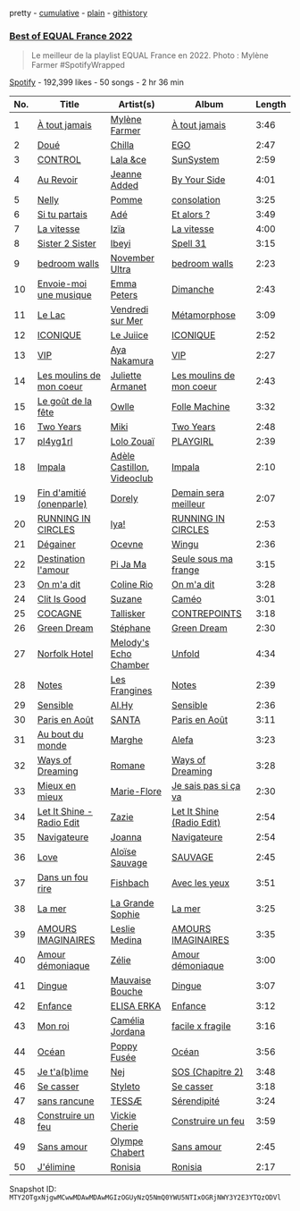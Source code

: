 pretty - [cumulative](/playlists/cumulative/37i9dQZF1DX4kZR8vL5oVX.md) - [plain](/playlists/plain/37i9dQZF1DX4kZR8vL5oVX) - [githistory](https://github.githistory.xyz/mackorone/spotify-playlist-archive/blob/main/playlists/plain/37i9dQZF1DX4kZR8vL5oVX)

### [Best of EQUAL France 2022](https://open.spotify.com/playlist/37i9dQZF1DX4kZR8vL5oVX)

> Le meilleur de la playlist EQUAL France en 2022\. Photo : Mylène Farmer \#SpotifyWrapped

[Spotify](https://open.spotify.com/user/spotify) - 192,399 likes - 50 songs - 2 hr 36 min

| No. | Title | Artist(s) | Album | Length |
|---|---|---|---|---|
| 1 | [À tout jamais](https://open.spotify.com/track/048gupABMSEZEm1UEkxbTP) | [Mylène Farmer](https://open.spotify.com/artist/0e04xgVBPU6mE2QkSHlufD) | [À tout jamais](https://open.spotify.com/album/7Lkk74RsYAycae1qV1fdxz) | 3:46 |
| 2 | [Doué](https://open.spotify.com/track/5RA8lfUpypk40aqp1CIYSQ) | [Chilla](https://open.spotify.com/artist/1ywkNtrO3WGuwaehqxyjAO) | [EGO](https://open.spotify.com/album/451uEKAXSbMJ5Pry6mIANM) | 2:47 |
| 3 | [CONTROL](https://open.spotify.com/track/0BJQL4uOXzJCwtVQO141SQ) | [Lala &ce](https://open.spotify.com/artist/1AKP8Tnz8KfOdRM4mqvNtF) | [SunSystem](https://open.spotify.com/album/2iZTwsFoNuV7KywtKM7lVT) | 2:59 |
| 4 | [Au Revoir](https://open.spotify.com/track/2aITW5JwQ2HxfUmx4RVT6S) | [Jeanne Added](https://open.spotify.com/artist/5TEGxYftTkeKmLXkZjHNUE) | [By Your Side](https://open.spotify.com/album/4lfxrZaJHbw7kbE6yZ2arb) | 4:01 |
| 5 | [Nelly](https://open.spotify.com/track/4h4OkBTTvffNBeLJA2V1jr) | [Pomme](https://open.spotify.com/artist/6e3pZKXUxrPfnUPJ960Hd9) | [consolation](https://open.spotify.com/album/6wdpXFepbCvXuDmw45f9FR) | 3:25 |
| 6 | [Si tu partais](https://open.spotify.com/track/68NAcPsK2BtFxFiDuffOag) | [Adé](https://open.spotify.com/artist/3NIFl4tsySuu3eu8Yt8c0s) | [Et alors ?](https://open.spotify.com/album/2UKWuWCmesuNXNsFbdbEVw) | 3:49 |
| 7 | [La vitesse](https://open.spotify.com/track/5qxjv2EiIxWtDEkMI2lRwK) | [Izïa](https://open.spotify.com/artist/6T08mUIMB32dtqq5ryxQZ3) | [La vitesse](https://open.spotify.com/album/6fTd6zoldO0tq7EM5d82RF) | 4:00 |
| 8 | [Sister 2 Sister](https://open.spotify.com/track/2nSancXdw3xATmlG1X6Ts0) | [Ibeyi](https://open.spotify.com/artist/5Q8NEHGX70m1kkojbtm8wa) | [Spell 31](https://open.spotify.com/album/6STKW3SGtdk3Gy2QrDuO5m) | 3:15 |
| 9 | [bedroom walls](https://open.spotify.com/track/1omSysxGnYHVI081Eet53i) | [November Ultra](https://open.spotify.com/artist/0naOCLau0NmL1kdFlbZAfr) | [bedroom walls](https://open.spotify.com/album/4HeMF37gL9maj7PD2lZ1q8) | 2:23 |
| 10 | [Envoie\-moi une musique](https://open.spotify.com/track/1gehv5bmBAdAVDWEbiBLRU) | [Emma Peters](https://open.spotify.com/artist/6lY6kOVMG0mR07JTzU33o5) | [Dimanche](https://open.spotify.com/album/5KnRVFct1nHFXTJ3iavsLq) | 2:43 |
| 11 | [Le Lac](https://open.spotify.com/track/5NPFe3DyuXa2BHQkqJ3tXj) | [Vendredi sur Mer](https://open.spotify.com/artist/0wuuYZFptujAsRthrdea2B) | [Métamorphose](https://open.spotify.com/album/7xr77ACg7LvPSKQAzbVEQ6) | 3:09 |
| 12 | [ICONIQUE](https://open.spotify.com/track/49n747DVVjivG4bhajCNwz) | [Le Juiice](https://open.spotify.com/artist/67MIpliQaIhUN1WLSkYEqC) | [ICONIQUE](https://open.spotify.com/album/1z9v89Pxp9PHwhWAb3hVXp) | 2:52 |
| 13 | [VIP](https://open.spotify.com/track/6NCJTDAQsOErJGv7mhdvsB) | [Aya Nakamura](https://open.spotify.com/artist/7IlRNXHjoOCgEAWN5qYksg) | [VIP](https://open.spotify.com/album/4CwFdN37OjqRPYh4nri0w2) | 2:27 |
| 14 | [Les moulins de mon coeur](https://open.spotify.com/track/0AtVsAr0Pr2Om1gPkv8RJ4) | [Juliette Armanet](https://open.spotify.com/artist/61CPKXT0bcKj8MKTNTMOXa) | [Les moulins de mon coeur](https://open.spotify.com/album/5zxKj9ufwWaDbd3u6ul2RF) | 2:43 |
| 15 | [Le goût de la fête](https://open.spotify.com/track/4fvU90Xl749WNKHpfw4X28) | [Owlle](https://open.spotify.com/artist/05jcn5u3ZDqfA1QfdKx2Y8) | [Folle Machine](https://open.spotify.com/album/2fsg4GacNJr2f4PNfrvjJV) | 3:32 |
| 16 | [Two Years](https://open.spotify.com/track/6a2z6P7iSN9CTnR3NYyCKV) | [Miki](https://open.spotify.com/artist/55Dacc2jL4tgb6Af23NlF6) | [Two Years](https://open.spotify.com/album/4UckwDR1GDGS6DN1YsTqql) | 2:48 |
| 17 | [pl4yg1rl](https://open.spotify.com/track/6hULiSmcrKKWVx74G1gPr6) | [Lolo Zouaï](https://open.spotify.com/artist/2qDIR2WlcW3llkGqJWg9VJ) | [PLAYGIRL](https://open.spotify.com/album/0hKVypyK1PsoVe3Rjvml0X) | 2:39 |
| 18 | [Impala](https://open.spotify.com/track/1azxgcGDD3ht64TIR1pMAU) | [Adèle Castillon](https://open.spotify.com/artist/4ueh4hmRvt62k4BgP8dIS0), [Videoclub](https://open.spotify.com/artist/3rp4f58JlRHkk8hpdLCer1) | [Impala](https://open.spotify.com/album/4CXS41U07hn4eZKZNEqdzo) | 2:10 |
| 19 | [Fin d'amitié \(onenparle\)](https://open.spotify.com/track/12NJmFZO37FxCsrOKkhL8E) | [Dorely](https://open.spotify.com/artist/7zEvemWd0At54LjzE5SQnl) | [Demain sera meilleur](https://open.spotify.com/album/52frjdJ4mvhb132sTdAGX8) | 2:07 |
| 20 | [RUNNING IN CIRCLES](https://open.spotify.com/track/2lbrjYnCyMaN4lsSmFLu9F) | [lya!](https://open.spotify.com/artist/5DIzsQoiKqAEqckzSIOGDH) | [RUNNING IN CIRCLES](https://open.spotify.com/album/6mdvONDzaauSwdHTsD7XIE) | 2:53 |
| 21 | [Dégainer](https://open.spotify.com/track/1UoK36U5MQNSZsNWb1X8XA) | [Ocevne](https://open.spotify.com/artist/0K4D8NX2d2sMQlvWcfLhSL) | [Wingu](https://open.spotify.com/album/5Xd5Rh3JdkV5sJ0HVf1vB6) | 2:36 |
| 22 | [Destination l'amour](https://open.spotify.com/track/0Iol63wVJyT2kaRhYix6iH) | [Pi Ja Ma](https://open.spotify.com/artist/4Rvd84k54Bx41YK2kH3GoA) | [Seule sous ma frange](https://open.spotify.com/album/2mu9cesnOqR7w5otGmRYgS) | 3:15 |
| 23 | [On m'a dit](https://open.spotify.com/track/0vg9919pYOV7mkiEZZDCHo) | [Coline Rio](https://open.spotify.com/artist/0avwZ2v9jOgVLB1IfimwdA) | [On m'a dit](https://open.spotify.com/album/0BP73xAURu61RwUrQvPyMu) | 3:28 |
| 24 | [Clit Is Good](https://open.spotify.com/track/4Un55By2a0NdGiWBEOJKpY) | [Suzane](https://open.spotify.com/artist/00CTomLgA78xvwEwL0woWx) | [Caméo](https://open.spotify.com/album/5QXZkChgcFRZ6cUAehwUfp) | 3:01 |
| 25 | [COCAGNE](https://open.spotify.com/track/5JhUBNL7Kn1eSTVNIKYjih) | [Tallisker](https://open.spotify.com/artist/5kHKhgCMg9yezOrISm4wJH) | [CONTREPOINTS](https://open.spotify.com/album/7IQfExwIGb8PpwbFkR4awD) | 3:18 |
| 26 | [Green Dream](https://open.spotify.com/track/0seVjjMwNTsoJP1Y3Ywqqo) | [Stéphane](https://open.spotify.com/artist/1ONaDILNtXKICFlrBdmgif) | [Green Dream](https://open.spotify.com/album/2suoLWnerGiIN7DAbomHoq) | 2:30 |
| 27 | [Norfolk Hotel](https://open.spotify.com/track/78YBItbz15ENXz3F67cDno) | [Melody's Echo Chamber](https://open.spotify.com/artist/1S0vL284jxZYKtZQ2jsQ2X) | [Unfold](https://open.spotify.com/album/7M9pKniOt8uH8sWQwdQFMD) | 4:34 |
| 28 | [Notes](https://open.spotify.com/track/6W24XhdeddrZlF8VSqb9M5) | [Les Frangines](https://open.spotify.com/artist/2sYOUJa6fNc4ke4Zo6EkZ4) | [Notes](https://open.spotify.com/album/294Y84Y1JIrOImI9f2511d) | 2:39 |
| 29 | [Sensible](https://open.spotify.com/track/4lmIe09Uj7Cw6k245pKVDl) | [Al.Hy](https://open.spotify.com/artist/0srSsrvpoaTJUUxha38C4H) | [Sensible](https://open.spotify.com/album/5Mnr6fqtAyGynkwdgHix3E) | 2:36 |
| 30 | [Paris en Août](https://open.spotify.com/track/6fXUOK5wb2yZUMz1cWV2zd) | [SANTA](https://open.spotify.com/artist/5Vf6gyVzfo8TnzrPRBg3qo) | [Paris en Août](https://open.spotify.com/album/3EkxQ6GEnoum2TFhrrXOVg) | 3:11 |
| 31 | [Au bout du monde](https://open.spotify.com/track/0A5lqF5yaTxL4bj9QAUZB0) | [Marghe](https://open.spotify.com/artist/0fmiJKQkjcX69wVNArGZtk) | [Alefa](https://open.spotify.com/album/2pv13oXcXyWdCH01SywgU3) | 3:23 |
| 32 | [Ways of Dreaming](https://open.spotify.com/track/5aBFJgqj8Fvqw0rXVsa6Cw) | [Romane](https://open.spotify.com/artist/0n4XFcBXIvCkXZdXQFMigW) | [Ways of Dreaming](https://open.spotify.com/album/50zkmOO85zNlNgHYomkQkc) | 3:28 |
| 33 | [Mieux en mieux](https://open.spotify.com/track/1nKCL4fNYgKQUvuM6Srd3u) | [Marie\-Flore](https://open.spotify.com/artist/3bM1MZ42q6lUJqHDaDwcKr) | [Je sais pas si ça va](https://open.spotify.com/album/1r5psC4qWm8sJvqDYCbY9X) | 2:30 |
| 34 | [Let It Shine \- Radio Edit](https://open.spotify.com/track/0ZbBeFnuQZWcGLVFTwlF4N) | [Zazie](https://open.spotify.com/artist/3FLS6y4AR3126l4D06V0ZD) | [Let It Shine \(Radio Edit\)](https://open.spotify.com/album/1JBDgLSZqtkLIz0MvyyHzJ) | 2:54 |
| 35 | [Navigateure](https://open.spotify.com/track/4vz3nIlaqjUMFk28Fv1Oip) | [Joanna](https://open.spotify.com/artist/5k7czLtvpvADY4FkRnTS4p) | [Navigateure](https://open.spotify.com/album/0xfQqcgoc8Oz6XDnSzrYKW) | 2:54 |
| 36 | [Love](https://open.spotify.com/track/2In0GAtE1J0zyY5dJj6mFD) | [Aloïse Sauvage](https://open.spotify.com/artist/5LYSuLVsB6OVxkDY107AyQ) | [SAUVAGE](https://open.spotify.com/album/36m6tjnui4wYIIq8IVFCfH) | 2:45 |
| 37 | [Dans un fou rire](https://open.spotify.com/track/04F5pEWp5yVNTjRQcUnjaB) | [Fishbach](https://open.spotify.com/artist/6smOYrOT8fGSn5lDC86Jjb) | [Avec les yeux](https://open.spotify.com/album/7J8c8nCaZzNuClKzBjsplH) | 3:51 |
| 38 | [La mer](https://open.spotify.com/track/3E61yKJuxYg9WSmlFKoEXE) | [La Grande Sophie](https://open.spotify.com/artist/76IqDKTydgWzyIuNpUD3Jg) | [La mer](https://open.spotify.com/album/58ibBBEca9hAyPQEUTaDtW) | 3:25 |
| 39 | [AMOURS IMAGINAIRES](https://open.spotify.com/track/5Ongr105v1nln0v8KRubZi) | [Leslie Medina](https://open.spotify.com/artist/6v4kwEeHOGcxcS9PtYAoYN) | [AMOURS IMAGINAIRES](https://open.spotify.com/album/0FvzB4BIIkKqBCwrRRFrYS) | 3:35 |
| 40 | [Amour démoniaque](https://open.spotify.com/track/1Yku5BZem0tIlKOtlkaWac) | [Zélie](https://open.spotify.com/artist/0TGeOStDbxqVi8UJdBQsEx) | [Amour démoniaque](https://open.spotify.com/album/4e9epNLQovzDZ6E5kmETAs) | 3:00 |
| 41 | [Dingue](https://open.spotify.com/track/7IS3LFvp8mQ2ixwn1Crjwy) | [Mauvaise Bouche](https://open.spotify.com/artist/5kmLM9mSvPHT8SxGS9DqCo) | [Dingue](https://open.spotify.com/album/1oDrFvXX4mkj5g39vA03NL) | 3:07 |
| 42 | [Enfance](https://open.spotify.com/track/3QiNOLtzRgINEsLTpedOkn) | [ELISA ERKA](https://open.spotify.com/artist/1EkqwqtzsjxMYJZH73RFVM) | [Enfance](https://open.spotify.com/album/5ZydMePJXzIjFIpnXKVnj5) | 3:12 |
| 43 | [Mon roi](https://open.spotify.com/track/3aiPORKoKzOdIyuRMq6mTj) | [Camélia Jordana](https://open.spotify.com/artist/2XkCa3HcntokIgOP5N3QO7) | [facile x fragile](https://open.spotify.com/album/2mesaoToZmTi98ujXsBZAt) | 3:16 |
| 44 | [Océan](https://open.spotify.com/track/0zPZjj4E6Yp1Ir2X0zqThj) | [Poppy Fusée](https://open.spotify.com/artist/5IFUbcd4w9UlVpsMNfY4FT) | [Océan](https://open.spotify.com/album/4J04pYuyMrnmrO3LodaDwQ) | 3:56 |
| 45 | [Je t'a\(b\)ime](https://open.spotify.com/track/6dQxt4s7dHHAEnbhaJrpIp) | [Nej](https://open.spotify.com/artist/3BQ9mWlgFRfMr5EdNfc10a) | [SOS \(Chapitre 2\)](https://open.spotify.com/album/2C9m59BGKQdNXNy1j59s4H) | 3:48 |
| 46 | [Se casser](https://open.spotify.com/track/2rx3cV4a01wJR2kp7Rr73X) | [Styleto](https://open.spotify.com/artist/4vbZKiwmvbbW6onily9SJ5) | [Se casser](https://open.spotify.com/album/0NA9lqlrPZFQbbQpDbY0Kb) | 3:18 |
| 47 | [sans rancune](https://open.spotify.com/track/7zveVJieGyPFhZHOTicc2Q) | [TESSÆ](https://open.spotify.com/artist/4Rc4ZjE8dK1b794tfc3BIt) | [Sérendipité](https://open.spotify.com/album/6nAkD2bMAExLR5WxVS7Qo5) | 3:24 |
| 48 | [Construire un feu](https://open.spotify.com/track/06fPgubILYvUlNHW9MzBuS) | [Vickie Cherie](https://open.spotify.com/artist/7mUVdIwwAN5YJlMMir29Up) | [Construire un feu](https://open.spotify.com/album/5ohn4rsXCl5TyIOKT6vxW6) | 3:59 |
| 49 | [Sans amour](https://open.spotify.com/track/2Jd1r4PP15PTGavUXgl9LR) | [Olympe Chabert](https://open.spotify.com/artist/5vAhRi3Q9OFWN9C8pO3oTp) | [Sans amour](https://open.spotify.com/album/3V3tfEAtWEm8j0Mm3zl4Rc) | 2:45 |
| 50 | [J'élimine](https://open.spotify.com/track/7Dts96N2o83Uc0xAl1hKaV) | [Ronisia](https://open.spotify.com/artist/4krMq8pXkLVTGplpYgHlnV) | [Ronisia](https://open.spotify.com/album/7dqyuC6iZx7dao1KBIfQty) | 2:17 |

Snapshot ID: `MTY2OTgxNjgwMCwwMDAwMDAwMGIzOGUyNzQ5NmQ0YWU5NTIxOGRjNWY3Y2E3YTQzODVl`
